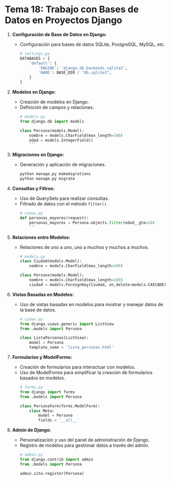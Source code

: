 # Tema 18: Trabajo con Bases de Datos en Proyectos Django

1. **Configuración de Base de Datos en Django:**
   - Configuración para bases de datos SQLite, PostgreSQL, MySQL, etc.
     ```python
     # settings.py
     DATABASES = {
         'default': {
             'ENGINE': 'django.db.backends.sqlite3',
             'NAME': BASE_DIR / "db.sqlite3",
         }
     }
     ```

2. **Modelos en Django:**
   - Creación de modelos en Django.
   - Definición de campos y relaciones.
     ```python
     # models.py
     from django.db import models

     class Persona(models.Model):
         nombre = models.CharField(max_length=100)
         edad = models.IntegerField()
         ```

3. **Migraciones en Django:**
   - Generación y aplicación de migraciones.
     ```bash
     python manage.py makemigrations
     python manage.py migrate
     ```

4. **Consultas y Filtros:**
   - Uso de QuerySets para realizar consultas.
   - Filtrado de datos con el método `filter()`.
     ```python
     # views.py
     def personas_mayores(request):
         personas_mayores = Persona.objects.filter(edad__gte=18)
         ```

5. **Relaciones entre Modelos:**
   - Relaciones de uno a uno, uno a muchos y muchos a muchos.
     ```python
     # models.py
     class Ciudad(models.Model):
         nombre = models.CharField(max_length=100)

     class Persona(models.Model):
         nombre = models.CharField(max_length=100)
         ciudad = models.ForeignKey(Ciudad, on_delete=models.CASCADE)
     ```

6. **Vistas Basadas en Modelos:**
   - Uso de vistas basadas en modelos para mostrar y manejar datos de la base de datos.
     ```python
     # views.py
     from django.views.generic import ListView
     from .models import Persona

     class ListaPersonas(ListView):
         model = Persona
         template_name = 'lista_personas.html'
     ```

7. **Formularios y ModelForms:**
   - Creación de formularios para interactuar con modelos.
   - Uso de ModelForms para simplificar la creación de formularios basados en modelos.
     ```python
     # forms.py
     from django import forms
     from .models import Persona

     class PersonaForm(forms.ModelForm):
         class Meta:
             model = Persona
             fields = '__all__'
     ```

8. **Admin de Django:**
   - Personalización y uso del panel de administración de Django.
   - Registro de modelos para gestionar datos a través del admin.
     ```python
     # admin.py
     from django.contrib import admin
     from .models import Persona

     admin.site.register(Persona)
     ```

